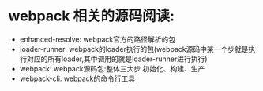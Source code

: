 # webpack 相关的源码阅读:

- enhanced-resolve: webpack官方的路径解析的包
- loader-runner: webpack的loader执行的包(webpack源码中某一个步就是执行对应的所有loader,其中调用的就是loader-runner进行执行)
- webpack: webpack源码包:整体三大步 初始化、构建、生产
- webpack-cli: webpack的命令行工具
